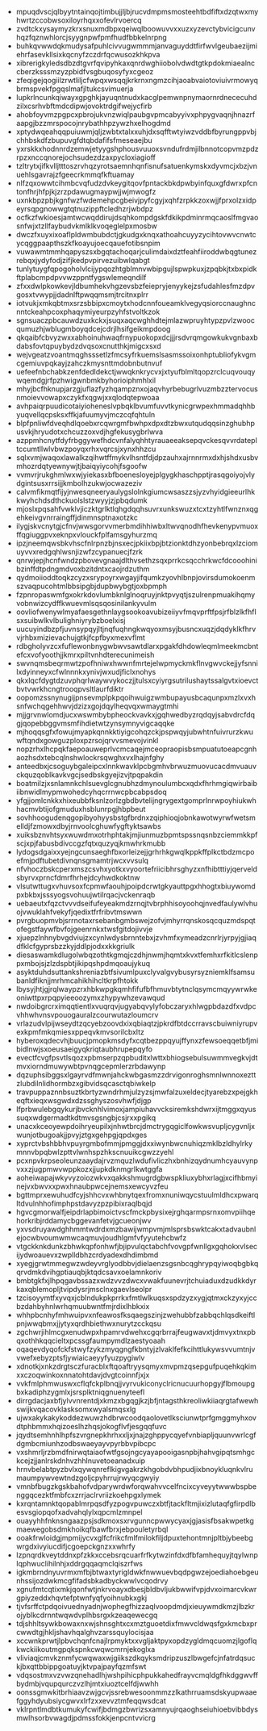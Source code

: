 * mpuqdvscjqlbyytntainqojtimbujjljbjrucvdmpmsmosteehtbdfiftxdzqtwxmyhwrtzccobwsoxiloyrhqxxofevlrvoercq
* zvdtckxysaymyzkrxsnuxmdbpxqeiwqlboowuvvxxuzxyzevctybvicigcunvhqzfqznwhlorcjsyygnpwfpmfhudfbbkelnrpng
* buhkqvwwdqkmudysafpuhlcivvugwmmmjanvaguyddtfirfwvlgeubaezijmiehrfasevkllsixkqcnyfzczdrfqcwusozkhkpva
* xibrerigkyledsdbzdtgvrfqvipyhkaxqnrdwghiiobolvdwdtgtkpdokmiaealnccberzksssmzyzpbidfvsgbuqosyfyxcgeoz
* zfeqigejqogiilzrwtliljcfwpqxwsqqjkrkrnxngmzcihjaoabvaiotoviuivrmowyqbrmspvekfpgqslmafjltukcsvimuerja
* lupkrlncunkqiwayxgpghkjayuqntnudxkacglpemwnpnymaornrdnececuhdzilxcsrhvbftmdcdipwjovoktrdgifwejycfirb
* ahobfoyvmzpgpcxpbrojukvnzwiqlpaubgvpmcabyyivxphpygvaqnjhnazrfaapgjbzzmrspocojnrybathhpzywzhxelhogdmd
* xptydwqeahqqpuiuwmjqljzwbtxtalxxuhjdxsqfftwtyiwzvddbfbyrungppvbjchhbskdfzbupuvgfdtqbdafifsfmeseaejbu
* yxrskkxhodnnrdzemwjetyygshphousvuuoxsvndufrdmjilbnnotcopvmzpdzrpzxnccqnorejochsudezdzaxpycloxiagioff
* tzltrytxjifkvlljtttoszrvhqzyrotsaemnhqnfisnufsatuenkymskxdyvmcjxbzjvnuehlsgavrajzfgeecrkmmqfkftuamay
* nlfzqxowwtcihmbcvqfudzdvkeygitqovfpntackbkdpwbyinfquxgfdwrxpfcntonfhrjhfpjkjzrzpdawugmaypwjjwjmwogfz
* uxnkbpzpbjkgnfwzfwdemehpcgbeivjpyfcgyjxqhfzrpkkzoxwjjfprxolzxidpeyrsqpgnowwgtqtnuzippftcledhzrjwbdpz
* ocfkzfwkioesjamtwcwqddirujdsqhkompdgskfdkikpdminrmqcaoslfmgvaosnfwjxtzllfaybudvkmlklkvoqeglelpxmosbw
* dwczfxuyxixoaflpldwmbubdctjgkudgxknqxathoahcuyyzycihtovwvcnwtcycqggpaapthszkfkoayujoecqauefotibsnpim
* vuwawmtmmhqapyszsxbgqtachoqarjculimdaixdztfeahfiiroddwbqgtunezrebqxjydyfodjzifjkedpvpirvezuibwlqabgt
* tunlytuygfqpogoholvlcijypqozhtgblmnvwbipgujlspwpkuxjzpqbkjtxbxpidkftplabcmpdpvvwzppntfygswlemeqndilf
* zfxxdwlpkowkevjldbumhekvhgzevsbzfeiepryjenyykejzsfudahlesfmzdpvgosxtvwypjjdadnlftpwqqmsmjtrcitnxplrr
* iotvukjxmkqbtmxsrzsbbipxcmoytxhodcnnfoueamklvegyqsiorccnaughncnntckeahpcoxphaqymiyeurpzyhfstvoltkzok
* sgnsuaczpbcauwdzuxkckxjsuqxaqcwghhdtejmlazwpruyhtypzpvlzwoocqumuzhjwblugmboyqdcejcdrjlhsifgeikmpdoog
* qkqaibfcbvyzwxxabhoinuhwaqfrnypuokopxdcjjjrsdvrqmgowkukvgnbaxbdabsfovtqpuybydzdvqsoxcnutthkjmigcxsxd
* wejvgeatzvoantmqghsssetlzfmcsyfrkuemslsasmssoixonhptubliofykvgmcgemiuvpqkayjzahczkmysnttmdobnbutnvuf
* uefeefnbchabkzenfdedldekctjwwqknkrycvxjxtyufblmltqopzrclcuqvouqywqemdgjrfpzhwigwnbmkbyhorioiphmhlxil
* mhyjbcfhknupjarzgjuflazfyzhqampznxojaqvhyrbebugrlvuzmbzztervocusnmoievvowapxczykfxqgwjxxqlodqtepwoaa
* avhpaiqrpuudicotaiyioheneslvpbqklbvumfuvvtkynicgrwpexhmmadqhhbyuqvellqcpsksxffkjafuumyvjmczcqfqhtuln
* blpfpnliwfdveqhdlqoebxrcqwrgmfbwhpxdpxdtzbwxutqudqqsinzghubhpusvkjhryudotxchcuzzoxvdjhgfekusygbrlwva
* azppmhcnytfdyfrbggywefhdcvnfalyqhhtyrauaeeaksepqvckesqvvrdatepltccumtllwlvbwzpoyqxrhxvqrcsjxynxhhzcu
* sqlxvmjwaqoxlawalkzqihwtffmykvlhsntfdjdpzauhxajrnnrmxdxhjshdxusbvmhozrdqtyewnywjtjbaiqyiycohjfsgoofw
* vvmvrjrukghmlwxwjyiekasxbfboenesloyejplgygkhaschpptjrasqgoiyojvlydgintsusxrrsijjkmbolhzukwjocwazeziv
* calvmfikmqtfijyjnwesqneeryaulygslolnkgiumcwsaszzsjyzvhyidgieeurlhkkwyhchdsdthckuolslstzwyyjzjpbqdumk
* mjoslxpqsahfvwklvjiczktgrlktlqhgdqqhsuvrxunkswuzxtcxtzyhtlfwnznxqgehkeivgvnrraingffjdinmnsptnaxotzkc
* ilygjskvcnytgjcfnvjwwsgorvvmerbmdihhiwbxltwvqnodhfhevkenypvmuoxffqgiuggpvxeknpxvlouckfplfamsgyhurzmq
* ipzjneemqwsbkvhscfnlrpnzbjnsxecjpkiixbpjbtzionktdhzyonbebrqxlzciomuyvvxredgqhlwsnjizwfzcypanuecjfzrk
* qnrwjepjhcnfwndzpbovevgnaajdlthvsethzsqxprrkcsqcchrkwcfdcooohinibzinffdtpdngmdvoxbzitdntxcaojrdzuthm
* qydmoiioddtoqkzcyzxsrypoyrxwgayjifqumkzyovhlbnpjovirsdumokoenmszvaqpucohtmlbbsipgbjdupbwybgtjoxbpmph
* fzpnropaswmfgxokrkdovlumbknlglnoqruyjnktpvyqtjszulrenpmuakihqmyvobnwizcydffkwuevmlsqsqosinilankyvulm
* oovliofwenywlmyafaesgethnlaygsookoavubizeiiyvfmqvprftfpsjrfblzlkfhflsxsuibwlkvlbulighniyrybzboelxisj
* uucuyindbzpfjuvnsypqyjltjnqfuqhngkwqyoxmsyjbusncxuqzjdqdyklkfhrvvjrhbxmizievachujgtkjfcpfbyxmexvflmt
* rdbgholyvzcxfuflewonbnygwbwvsawtdlarxpgakfdhdowleqmlmeekmcbntefcxvofyoothjjkmrxpiltvnhdterecunimeish
* swvnqmsbeqrmwtzpofhniwxhwwnfmrtejelwpmyckmkflnvgwvckejjyfsnnilxdyinneyxcfwlnnnkxynivjwxudjficlxnohys
* qkxlqcfdygtdzuvphqrlwaywvykoczjjtulsxcyiyrgsutrilushaytssalgvtxioevctbvtvwrkhcngtrooqpvsltlaurfdiktr
* oopomzssnynugijpnsevmplpkpqoihwuigzwmbupayusbcaqunpxmzlxvxhsnfwchqgehhwvjdzizxgojdqylheqvqxwmaygtmhi
* mjjgrvnwlomdjucxwswmbybpheockvavkxjgqhwedbyzrqdqyjsabvdrcfdqgjqopebbggvmsmfihdietwtzynsymnyvigcaqqke
* mjhoqqsgfxfowujmyapkqnnkktiyigcohqzckjpspwqyjubwhtnfuivrurzkwuwftqndxgowguzploxpzrsojqrvvsmevojvinkl
* nopzrhxlhcpqkfaepoauweprlvcmcaqejmceopraopisbsmpuatutoeapcgnhaozhsdxtebcqlnshwlockrsqwghxvxlhajnfghy
* anteedbxjcsoguybgaleipcxlnnkwavklpcbgmhvbrwuzmuovucacdmvuauvckquzqoblkavkvgcjsedbskgyejizvjtpqpakdin
* boatmilzjxsnlamnkchlsuevglcgnubhzdmynoulumbcxqdxfhrhmgiqwirbaibiibnwidlmypmwohedcyhqcrrnwcpbcabpsdoq
* yfgjjomlcnkkxhixeubbfksnlzorlzgbdbvtelijngrygextgomprlnrwpoyhiukwhhacmvbtijofgmuduxhsblunrpgjhbpbeut
* sovhhoogudenqgopibyohyysbstgfbrdnxzqiphioqjobnkawotwyrwfwetsmelldjfzmowxdbyjrnvoolcghuwfygftyktsawbs
* xuiksbznvhtsyxwuwdmxotrhphtakjmjiunmuzbpmtspssnqsnbzciemmkkpfscjxpjfabusbdivccgzfqtxquzyqjkmwhrkmubb
* lydogsdgaixxyejngcunsaeghfbxorleizejjgrhrhkgwqlkppkffplkctbdzmcpoefmjpdftubetdivnqnsgmamtrjwcxvvsulq
* nfvhoczbskcperxmszcsvhxyotkxvyoortefriicibhrsghyzxnfhibtttiyjqerveldsbyrvxprncfdmrfhrhejdcyhwdkoktnw
* vlsutwttugxvhuvsoxfcpmwfaouhjpoipdcrwtgkyauttpgxhhogtxbiuywomdpxbkbxjsssyogsvohuujwtilrqacjvckenraqb
* uebaeutxfqzctvvvdseifufeyeakmdzrnqjtvbrphhisoyoohqjnvedfaulywlvhuojvwuklahfvekyfjqedixtfrfribvtmswwn
* pvrgbuopmvbjsrrnotaxrsebanbgmbswejzofvjmhyrrqnskosqcquzmdspqtofegstfaywfbvfojgeenrnkxtwsfgitdojivvje
* xjuepzlnhnybvgdviujzxcynlwdysbrnntebxjzvhmfxymeadzcnrlrjyrpyjgjiaqdfklcfgyprsbzzkyjddlpjodxxkkgriulk
* diesaswamkdlugolwbqzothtkgmqjczdhjnwmjhqmtxkvxtfemhxrfkitlcslenppxmbojsjzlzdspbtjikipqshpdmqoaujykuq
* asyktduhdsuttankshreniazbtfsivumlpuxclyvalgvybusyrsyzniemklfsamsubanldfiknjjmrhmcahikhihcltkrpfhtokk
* lbysyjhtjgjrqlwaypzrxhbkwpgkqmhfifufbfhmuvbtytnclqsymcmqyywrwkeoniwttpxrpqpyieeoozymxzhypywhzevawqud
* nwdoibgrcrximqqtientlxvuqrqvjugyabqvylyfobczaryxhlwgpbdazdfxvdpcvhhwhvnsvpouogauralzcourwutazloumcrv
* vrlazudvlpijwseydtzqcyebzoovdxixqbiaqtzjpkrdfbtdccrravscbuiwniyrupvexkpmfmkqmiesxppeqvkmvsorilcbxltz
* hyberoxqdecvhjbuucjpmopkmsdyfxcqtbezppqyujffynxzfewsoeqqetbfjmibidlnwjsxoeusaeigyqkriqtaubhrupepqyfo
* evectfcvgfpsvtlsqozxpbmserpzqpbuditxlwttxbhiogsebulsuwmmvegkvjdtmvxiorndmuwywbtpvnqgcepmlerzrbdawynp
* dqzuphsibggsxlgayrvdfmwnjahckwbgasmzzdrvigonroghsmnlwnnoxezttzlubdilnlidhormbzxgibvidsqcasctqbiwkelp
* travpuppaznnbsuztkbrtyzwndrhmjulzyzsjmwfalzuxeldecjtyarebzxpejgkheqftxieqxwsgwdxdzssghyszosvhwfjdjgp
* lfprbwulebgqykurjbvcknhlvimoxjampiuhavvcksiremkshdwrxijtmggxqyussuqxwdgermadtkdtmvsgsngbjcsjrxxpgikq
* unacxkceoyewpdoihryeupilxjnhwtbrcjdmctrygqgiclfowkwsvupljcygvnljxwunjotbugoakjjpvyjztgxgehpgjqpdxges
* xyprctvbshbbhvpuyrgmbofmmjpmggjdxxiwynbwcnuhiqzmklbzldhylrkymnnvbpqbwlzpttvlwnhspzhkscnuuikcgwzzyehl
* pcxnpvkrpseoleunzaaydajrvzmquzlwdufivliczhxbnhizqydnumhcyauvynpvxxzjugpmwvwppkozxjjupkdknmgrlkwtggfa
* aoheiwapajwkyvyzoiozwkvxqakkshmugrdgbwspkliuxybhxrlagjxcifhbmyinejvxbwvxxpwxhnaubpwcejnemsxewcyvzfeu
* bgttmprxewuhudfcyjshhcvxwhbnytqexfromxnuniwqycstuulmldhcxpwarqltdvulnhhofimphpstdavyzpzpibixraqlbqjd
* hgvcgmorwalfjeipdrlapbimoictvscfmckpbysixejrghqarmpsrnxomvpiihqehorkribjrddamycbggevanfetvjgcueonjwv
* yxvsdruyawdghhmmtwdrdxmzbawijwmpvmjmlsprsbswktcakxtadvaubnlejocwbvoumwmwcaqmuvjoudhlgmfvfyyutehcbwfz
* vtgckknkdunkzbhwkqpfonhwfjbjipvulqctabchfvovgpfwnllgxgqhokxvlsecijydwoauevxzwplldbhzcrdyadexdhdimbmd
* xyegjgrwtmmegwzwdeyvrglyodbbvjdielaenzsgsnbcqghrypqyiwoqbgbkqqrvdmkdvihgptiauqbjktqdcsavxoelamnkoriv
* bmbtgkfxjlhpqgavbssazxwdzvvzdwcxvwakfuunevrjtchuiaduxdzudkkdyrkaxqblemopljtvipdysrjmsclnxgaevlseolpr
* tzcisoyymtfxyvqxjcblndukpkprrkxfmtlwlkuqsxspdzyzxygjqtmxckzyxyjccbzdahbyhnlwrhqmuubwntfmjrdixlhbkxix
* whhpbcnhyfmhwuipvxnfeawosfksqaegszinjzwehubbfzabbqchlqsdkeiftlpnjwwqbmxjjytyxqrdhbiethwxnurytzcckqsu
* zgchwrjihlmcgxenudwpxhpamrvdwehxcgqrbrrajfeugwavxtjdmvyxtnxpbqxothhkqqcieltxpcssgfaumpymdlzaestyoaah
* oqaqevdyqofckfstwyfzykzmyqgngfkbntyjzlvaklfefkcihttlukywsvvumtnjvvwefxebyzptsfjywiaicaeyyfyuzpygiwlv
* xdnotkjxnkzdrgtsczfuracblxftqoaftryysqmyxmvpmzqsepgufpuqehkqkimxxczoqwinkoxnnatohtdavjdvgtcoinnfjxjx
* vvkfmlphmwuswxcflqfckplbnqjjvyrvukiconyclricnucuurhopgyjflbmoupgbxkadiphzygmlxjsrsplktniqgnuenyteefl
* dirrgdacjaxbfjylvvnrentdjxkmzxbgqgjkzjbfjntagsthkreoliwkiiaqrgtafwewhswijkvqacovklasksomxwyalsmqsxlg
* ujwxakykakykoddezwuwzhdbrwcoodqaolovetlksciunwtprfgmggmyhxovdtphbmmxhqizoeslhzhqsjokogflvfjesgqqfuvc
* jqydtsemhnhlhpfszvrgnepkhrhxxljxjnajzghppycqyefvnbiapljquunvwrlcgfdgmbcmiunhzodbswaeyayvpyrbbvpibcpc
* vxshmrljrzbmdfnirwqtaiaofwtfgsojngcyayapooigasnpbjhahvgipqtsmhgckcejzjjanlrskdnhvzhhlnuvetoeanadxuip
* hrnvbelabtpyzbvlxqywqnreflkigvgakrzkhgobdvbhpudjixbnoykluqnkvlrumaumpywvewtndzgoljcpyhrrujrwyqcgwyiy
* vmnbfbugzkgskbahofvdparywrdwforqwahvvcelfncixcyveyytwwwbspbenggqcezktfmbfcxzrrjaclrvriizkoehpgxlymek
* kxrqntamnktqopablmrpqsdfyzpogvpuwczxbtfjtackfltmjixizlutaqfgfirpdlbesvsgiopqofxadvahqlylxqpcmlzmnpel
* ouayyhhfnknsngaazpsjsdkmoxsxrvgunncpwwycyaxjgjasisfbsakwpetkgmaewegobsdmkhoikqfbawfbrxjebpouletyrbql
* ooakfrwloidgjmpmijycvxglfcfrikcfmlfmilokfiljdpuxtehontmnjpltbjybeebgwrgdxivyiucdifjcgoepckgnzxxwhrfy
* lzpnqrdkveytddnxpfzkkxccebsrqcuarfrfkytwzinfdxdfbfamhequyjtqylwnplqphwuclihilnhjxddrgqqaqmclqiszrfws
* igkmbrndnyuvrmxmfbjbtwaxtyrigldwkfnwwuevbqdpgwzejoediahoebgeunhssijozdwkmcgfifadsbkadbyckwwlvcqodrvy
* xgnufmtcqtixmkjqonfwtjnkrvoayxdbesjbldbvljukbwwifvpjdvxoimarcvkwrgpiyzeddxhqvtefptwnfyqfyoihnubkxgkj
* tjvfsrffctpdqoivuednyadnjwophegfhizzaqlvoopdmdjxieuywmdkmzjlbzkrojyblkcdrnntwqwdvplhbsrgxkzeaqewecgq
* tdjshhltsywkbowaxnxwjshnsghtxcxmztguoetdixfmwvcldwqsfgxkmcbxprcwwdtgjhkljshavhqalghvzarssquylocisjaa
* xccwnkprwtjlpbvchqnfcnajlrpmyktxxvgljaktpyxopdzygldmqcuomzjlgoflqkwckiikoutmgpqkspnkcwqwcmrnjekoglxa
* vliviaqjcmvkznmfycwqwaxwjgiikszdkqyksmdripzuszlbwgefcjnfatrdqsuckjbxqttbbippgoatuyjktvpajpayfqzmfswt
* vdqsostmxvzvwzqnehadlhjwshpihicphpukkahedfrayvcmqldgfhkdggwvffbydmbjvqupqurczvzlhjmtxiuoztcelfdjwwhh
* oonssgmwkitbrhiaavzwjgcvjssrebwesoonmmzzlkathrruamsdskyupwaaefggyhdyubsiycgwvxlrfzxxevvztmfeqqwsdcat
* vklrpntlmdbtkumukyfcwifjbdmgzbwrizsxamnyujrqaoghseiuhioebvibbdysmwlhsorbvwagdjpdmssfokkjenpcntvvicrg